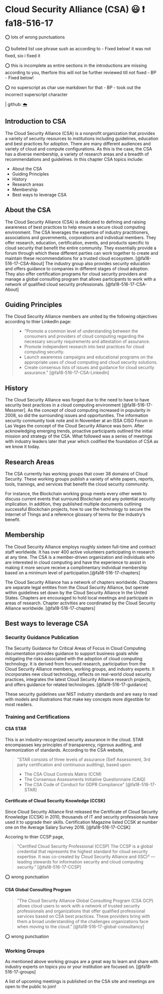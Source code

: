 # Cloud Security Alliance (CSA) :smiley: :exclamation: fa18-516-17

:o:  lots of wrong punctuations

:o: bulleted list use phrase sush as according to - Fixed below! it was not fixed, sio i fixed it

:o: this is incomplete as entire sections in the introductions are missing according to you, therfore this will not be further reviewed till not fixed - BP - Fixed below! 

:o: no superscript as char use markdown for that - BP - took out the incorrect superscript character

| github: [:cloud:](https://github.com/cloudmesh-community/fa18-516-17/edit/master/paper/paper.md)

## Introduction to CSA

The Cloud Security Alliance (CSA) is a nonprofit organization that provides a variety of security resources to institutions including guidelines, education and best practices for adoption.  There are many different audiences and variety of cloud and compute configurations.  As this is the case, the CSA has a diverse membership, a variety of research areas and a breadth of recommendations and guidelines.  In this chapter CSA topics include:

* About the CSA
* Guiding Principles
* History
* Research areas
* Membership
* Best ways to leverage CSA

## About the CSA

The Cloud Security Alliance (CSA) is dedicated to defining and raising awareness of best practices to help ensure a secure cloud computing environment.  The CSA leverages the expertise of industry practitioners, associations and governments, corporations and individual members.  They offer research, education, certification, events, and products specific to cloud security that benefit the entire community.  They essentially provide a forum through which these different parties can work together to create and maintain these recommendations for a trusted cloud ecosystem. [@fa18-516-17-CSA-About]
The industry group also provides security education and offers guidance to companies in different stages of cloud adoption.  They also offer certification programs for cloud security providers and manage a global consulting program that allows participants to work with a network of qualified cloud security professionals. [@fa18-516-17-CSA-About]

## Guiding Principles

The Cloud Security Alliance members are united by the following objectives according to thier LinkedIn page: 

> * "Promote a common level of understanding between the consumers and providers of 
>   cloud computing regarding the necessary security requirements and attestation of assurance. 
> * Promote independent research into best practices for cloud computing security. 
> * Launch awareness campaigns and educational programs on the appropriate uses of cloud computing and cloud security solutions. 
> * Create consensus lists of issues and guidance for cloud security assurance." [@fa18-516-17-CSA-LinkedIn]

## History

The Cloud Security Alliance was forged due to the need to have to have security best practices in a cloud computing environment 
[@fa18-516-17-Messmer].  As the concept of cloud computing increased in popularity in 2008, so did the surrounding issues and opportunities.  The information security community took note and in November at an ISSA CISO Forum in Las Vegas the concept of the Cloud Security Alliance was born.  After acknowledging emerging trends, proactive participants outlined the initial mission and strategy of the CSA.   What followed was a series of meetings with industry leaders later that year which codified the foundation of CSA as we know it today. 

## Research Areas

The CSA currently has working groups that cover 38 domains of Cloud Security.  These working groups publish a variety of white papers, reports, tools, trainings, and services that benefit the cloud security community.
 
For instance, the Blockchain working group meets every other week to discuss current events that surround Blockchain and any potential security implication. In addition, they published multiple documents outlining successful Blockchain projects, how to use the technology to secure the Internet of Things and a reference glossary of terms for the industry’s benefit. 

## Membership

The Cloud Security Alliance employs roughly sixteen full-time and contract staff worldwide. It has over 400 active volunteers participating in research at any time. The CSA is a member-driven organization and individuals who are interested in cloud computing and have the experience to assist in making it more secure receive a complimentary individual membership based on a minimum level of participation.[@fa18-516-17-chapters]

The Cloud Security Alliance has a network of chapters worldwide. Chapters are separate legal entities from the Cloud Security Alliance, but operate within guidelines set down by the Cloud Security Alliance In the United States.
Chapters are encouraged to hold local meetings and participate in areas of research. Chapter activities are coordinated by the Cloud Security Alliance worldwide. [@fa18-516-17-chapters]

## Best ways to leverage CSA

### Security Guidance Publication

The Security Guidance for Critical Areas of Focus in Cloud Computing documentation provides guidance to support business goals while mitigating the risks associated with the adoption of cloud computing technology.  It is derived from focused research, participation from the Cloud Security Alliance members, working groups, and industry experts. It incorporates new cloud technology, reflects on real-world cloud security practices, integrates the latest Cloud Security Alliance research projects, and offers guidance for related technologies. [@fa18-516-17-guidance]

These security guidelines use NIST industry standards and are easy to read with models and illustrations that make key concepts more digestible for most readers.  

### Training and Certifications

#### CSA STAR 

This is an industry-recognized security assurance in the cloud. STAR encompasses key principles of transparency, rigorous auditing, and harmonization of standards.
According to the CSA website, 

> "STAR consists of three levels of assurance (Self Assessment, 3rd party certification and continuous auditing), based upon:
>
> *	The CSA Cloud Controls Matrix (CCM)
> *	The Consensus Assessments Initiative Questionnaire (CAIQ)
> *	The CSA Code of Conduct for GDPR Compliance"
> [@fa18-516-17-STAR]

#### Certificate of Cloud Security Knowledge (CCSK) 

Since Cloud Security Alliance first released the Certificate of Cloud Security Knowledge (CCSK) in 2010, thousands of IT and security professionals have used it to upgrade their skills. Certification Magazine listed CCSK at number one  on the Average Salary Survey 2016. [@fa18-516-17-CCSK]


Accoring to thier CCSP page, 

> "Certified Cloud Security Professional (CCSP) The CCSP is a global credential that represents the highest standard for cloud security expertise. It was co-created by Cloud Security Alliance and (ISC)² — leading stewards for information security and cloud computing security.” [@fa18-516-17-CCSP]

:o: wrong punctuation

#### CSA Global Consulting Program

> "The Cloud Security Alliance Global Consulting Program (CSA GCP) allows cloud users to work with a network of trusted security professionals and organizations that offer qualified professional services based on CSA best practices. These providers bring with them a broad understanding of the challenges organizations face when moving to the cloud.” [@fa18-516-17-global-consultancy]

:o: wrong punctuation

### Working Groups

As mentioned above working groups are a great way to learn and share with industry experts on topics you or your institution are focused on.  [@fa18-516-17-groups]

A list of upcoming meetings is published on the CSA site and meetings are open to the public to join!
